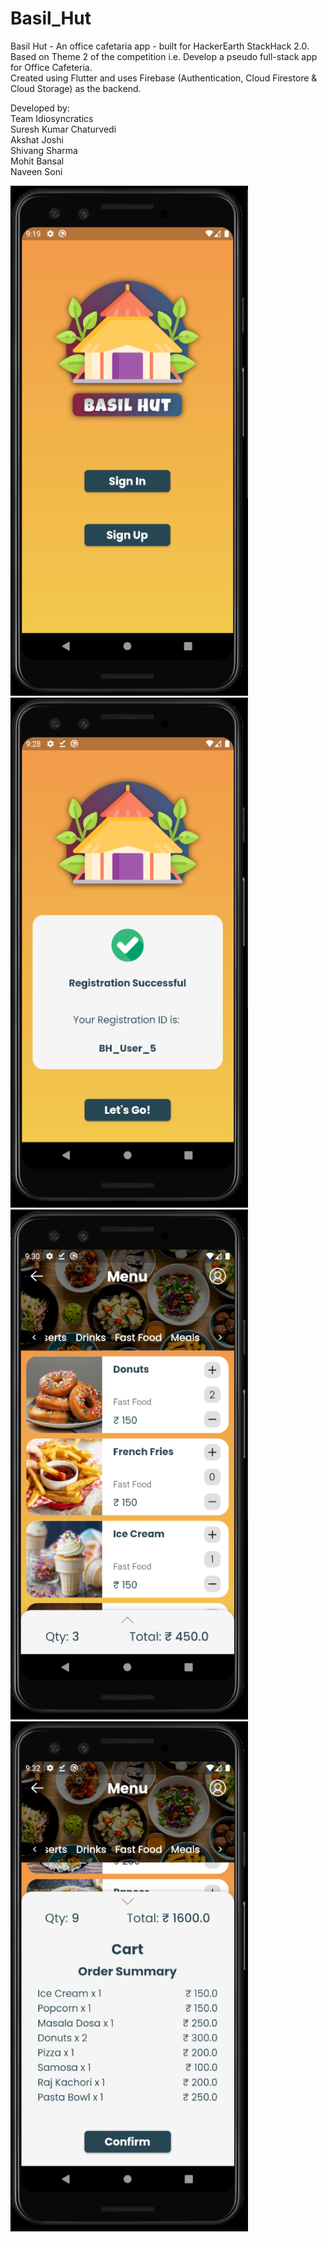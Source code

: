 # Basil_Hut
Basil Hut - An office cafetaria app - built for HackerEarth StackHack 2.0. <br>
Based on Theme 2 of the competition i.e. Develop a pseudo full-stack app for Office Cafeteria. <br>
Created using Flutter and uses Firebase (Authentication, Cloud Firestore & Cloud Storage) as the backend. <br>

Developed by: <br>
Team Idiosyncratics <br>
Suresh Kumar Chaturvedi <br>
Akshat Joshi <br>
Shivang Sharma <br>
Mohit Bansal <br>
Naveen Soni <br>

<img src="Screenshots/Basil Hut 1.png" alt="Basil Hut 1" width="380" height="816"/> &nbsp; &nbsp; <img src="Screenshots/Basil Hut 2.png" alt="Basil Hut 2" width="380" height="816"/> 
<img src="Screenshots/Basil Hut 3.png" alt="Basil Hut 3" width="380" height="816"/> &nbsp; &nbsp; <img src="Screenshots/Basil Hut 4.png" alt="Basil Hut 4" width="380" height="816"/>
